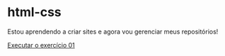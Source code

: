 # html-css

Estou aprendendo a criar sites e agora vou gerenciar meus repositórios!

<a href="https://brunocortess.github.io/html-css/exercicios/ex001/index.html">Executar o exercício 01</a>